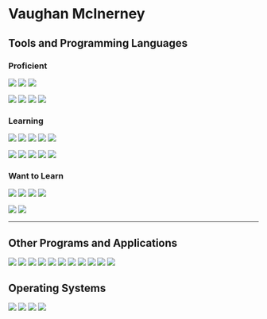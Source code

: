 # Vaughan McInerney

## Tools and Programming Languages
### Proficient

![](https://img.shields.io/badge/HTML-red?logo=HTML5&logoColor=white)
![](https://img.shields.io/badge/CSS-blue?logo=CSS3&logoColor=white)
![](https://img.shields.io/badge/Python-black?logo=python)

![](https://img.shields.io/badge/Google%20Apps%20Script-black?logo=google&logoColor=blue)
![](https://img.shields.io/badge/Git-red?logo=git&logoColor=white)
![](https://img.shields.io/badge/GitHub-black?logo=github&logoColor=white)
![](https://img.shields.io/badge/Visual%20Studio%20Code-black?logo=visual-studio-code&logoColor=blue)

### Learning
![](https://img.shields.io/badge/Java-black?logo=Java&logoColor=orange)
![](https://img.shields.io/badge/C++-069?logo=C%2B%2B&logoColor=white)
![](https://img.shields.io/badge/JavaScript-black?logo=Javascript&logoColor=yellow)
![](https://img.shields.io/badge/PHP-black?logo=php&logoColor=)
![](https://img.shields.io/badge/Node.js-darkgreen?logo=node.js&logoColor=white)

![](https://img.shields.io/badge/Electron-teal?logo=electron&logoColor=white)
![](https://img.shields.io/badge/Visual%20Studio-808?logo=visual-studio&logoColor=white)
![](https://img.shields.io/badge/IntelliJ%20Idea-black?logo=intellij-idea&logoColor=white)
![](https://img.shields.io/badge/Android%20Studio-black?logo=android-studio&logoColor=3DDC84)
![](https://img.shields.io/badge/Google%20Cloud%20Platform-blue?logo=google-cloud&logoColor=white)

### Want to Learn
![](https://img.shields.io/badge/React-blue?logo=react&logoColor=white)
![](https://img.shields.io/badge/C%23-purple?logo=c-sharp&logoColor=white)
![](https://img.shields.io/badge/Go-blue?logo=go&logoColor=white)
![](https://img.shields.io/badge/Ruby-c00?logo=ruby&logoColor=white)

![](https://img.shields.io/badge/Amazon%20Web%20Services-black?logo=amazon-aws&logoColor=f90)
![](https://img.shields.io/badge/Microsoft%20Azure-0089D6?logo=microsoft-azure&logoColor=white)

---

## Other Programs and Applications

![](https://img.shields.io/badge/Blender-orange?logo=blender&logoColor=white)
![](https://img.shields.io/badge/GIMP-5C5543?logo=gimp&logoColor=white)
![](https://img.shields.io/badge/Inkscape-black?logo=inkscape&logoColor=white)
![](https://img.shields.io/badge/Audacity-00c?logo=audacity&logoColor=white)
![](https://img.shields.io/badge/Brave-black?logo=brave&logoColor=orange)
![](https://img.shields.io/badge/Firefox-FF7139?logo=firefox&logoColor=white)
![](https://img.shields.io/badge/ProtonMail-9999ff?logo=protonmail&logoColor=white)
![](https://img.shields.io/badge/DuckDuckGo-white?logo=duckduckgo&logoColor=DE5833)
![](https://img.shields.io/badge/Signal-18E?logo=signal&logoColor=white)
![](https://img.shields.io/badge/Chocolatey-black?logo=chocolatey&logoColor=80B5E3)
![](https://img.shields.io/badge/Notepad++-black?logo=notepad%2B%2B&logoColor=90E59A)


## Operating Systems
![](https://img.shields.io/badge/Windows%2010-black?logo=windows&logoColor=blue)
![](https://img.shields.io/badge/Linux%20Mint-black?logo=linux-mint)
![](https://img.shields.io/badge/Android-black?logo=android&logoColor=)
![](https://img.shields.io/badge/Raspberry%20Pi-C51A4A?logo=raspberry-pi&logoColor=white)
